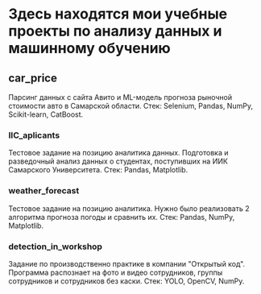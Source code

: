 # Здесь находятся мои учебные проекты по анализу данных и машинному обучению

## car_price

Парсинг данных с сайта Авито и ML-модель прогноза рыночной стоимости авто в Самарской области. Стек: Selenium, Pandas, NumPy, Scikit-learn, CatBoost.

### IIC_aplicants
Тестовое задание на позицию аналитика данных. Подготовка и разведочный анализ данных о студентах, поступивших на ИИК Самарского Университета. Стек: Pandas, Matplotlib.

### weather_forecast

Тестовое задание на позицию аналитика. Нужно было реализовать 2 алгоритма прогноза погоды и сравнить их. Стек: Pandas, NumPy, Matplotlib.

### detection_in_workshop

Задание по производственно практике в компании "Открытый код". Программа распознает на фото и видео сотрудников, группы сотрудников и сотрудников без каски. Стек: YOLO, OpenCV, NumPy.